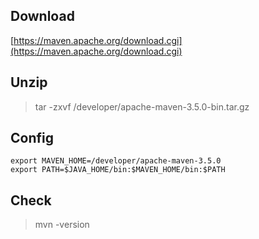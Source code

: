 ## Download

[https://maven.apache.org/download.cgi](https://maven.apache.org/download.cgi)

## Unzip

> tar -zxvf /developer/apache-maven-3.5.0-bin.tar.gz

## Config

```
export MAVEN_HOME=/developer/apache-maven-3.5.0
export PATH=$JAVA_HOME/bin:$MAVEN_HOME/bin:$PATH
```

## Check

> mvn -version



